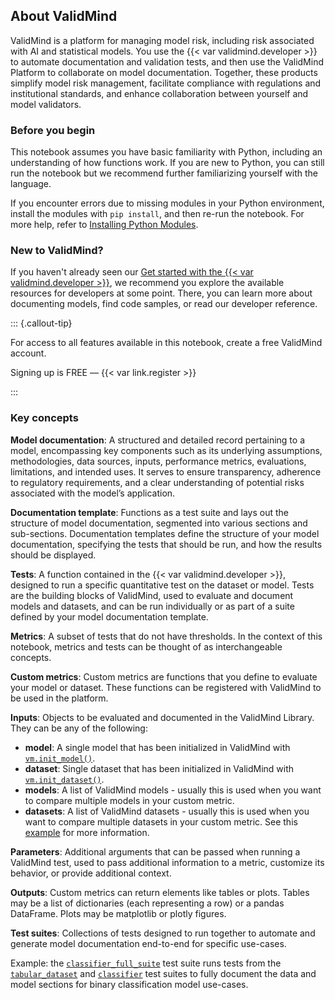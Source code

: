 ## About ValidMind

ValidMind is a platform for managing model risk, including risk associated with AI and statistical models. You use the {{< var validmind.developer >}} to automate documentation and validation tests, and then use the ValidMind Platform to collaborate on model documentation. Together, these products simplify model risk management, facilitate compliance with regulations and institutional standards, and enhance collaboration between yourself and model validators.

### Before you begin

This notebook assumes you have basic familiarity with Python, including an understanding of how functions work. If you are new to Python, you can still run the notebook but we recommend further familiarizing yourself with the language. 

If you encounter errors due to missing modules in your Python environment, install the modules with `pip install`, and then re-run the notebook. For more help, refer to [Installing Python Modules](https://docs.python.org/3/installing/index.html).

### New to ValidMind?

If you haven't already seen our [Get started with the {{< var validmind.developer >}}](https://docs.validmind.ai/guide/get-started-validmind-library.html), we recommend you explore the available resources for developers at some point. There, you can learn more about documenting models, find code samples, or read our developer reference.

::: {.callout-tip}

For access to all features available in this notebook, create a free ValidMind account.

Signing up is FREE — {{< var link.register >}} 

:::

### Key concepts

**Model documentation**: A structured and detailed record pertaining to a model, encompassing key components such as its underlying assumptions, methodologies, data sources, inputs, performance metrics, evaluations, limitations, and intended uses. It serves to ensure transparency, adherence to regulatory requirements, and a clear understanding of potential risks associated with the model’s application.

**Documentation template**: Functions as a test suite and lays out the structure of model documentation, segmented into various sections and sub-sections. Documentation templates define the structure of your model documentation, specifying the tests that should be run, and how the results should be displayed.

**Tests**: A function contained in the {{< var validmind.developer >}}, designed to run a specific quantitative test on the dataset or model. Tests are the building blocks of ValidMind, used to evaluate and document models and datasets, and can be run individually or as part of a suite defined by your model documentation template.

**Metrics**: A subset of tests that do not have thresholds. In the context of this notebook, metrics and tests can be thought of as interchangeable concepts.

**Custom metrics**: Custom metrics are functions that you define to evaluate your model or dataset. These functions can be registered with ValidMind to be used in the platform.

**Inputs**: Objects to be evaluated and documented in the ValidMind Library. They can be any of the following:

  - **model**: A single model that has been initialized in ValidMind with [`vm.init_model()`](/validmind/validmind.html#init_model).
  - **dataset**: Single dataset that has been initialized in ValidMind with [`vm.init_dataset()`](/validmind/validmind.html#init_dataset).
  - **models**: A list of ValidMind models - usually this is used when you want to compare multiple models in your custom metric.
  - **datasets**: A list of ValidMind datasets - usually this is used when you want to compare multiple datasets in your custom metric. See this [example](/notebooks/how_to/run_tests_that_require_multiple_datasets.ipynb) for more information.

**Parameters**: Additional arguments that can be passed when running a ValidMind test, used to pass additional information to a metric, customize its behavior, or provide additional context.

**Outputs**: Custom metrics can return elements like tables or plots. Tables may be a list of dictionaries (each representing a row) or a pandas DataFrame. Plots may be matplotlib or plotly figures.

**Test suites**: Collections of tests designed to run together to automate and generate model documentation end-to-end for specific use-cases.

Example: the [`classifier_full_suite`](/validmind/validmind/test_suites/classifier.html#ClassifierFullSuite) test suite runs tests from the [`tabular_dataset`](/validmind/validmind/test_suites/tabular_datasets.html) and [`classifier`](/validmind/validmind/test_suites/classifier.html) test suites to fully document the data and model sections for binary classification model use-cases.
